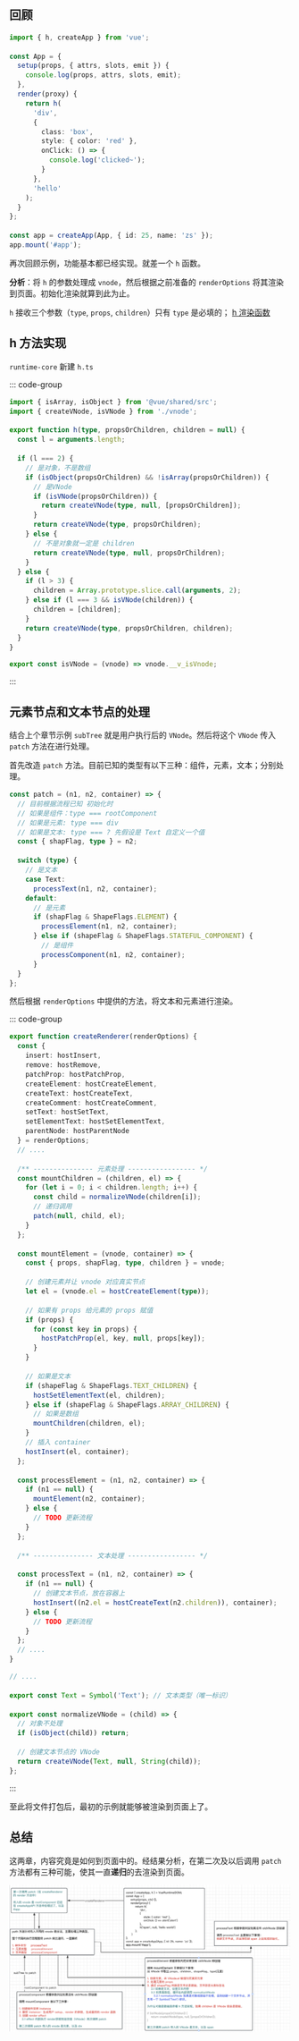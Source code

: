 ## 回顾

```ts
import { h, createApp } from 'vue';

const App = {
  setup(props, { attrs, slots, emit }) {
    console.log(props, attrs, slots, emit);
  },
  render(proxy) {
    return h(
      'div',
      {
        class: 'box',
        style: { color: 'red' },
        onClick: () => {
          console.log('clicked~');
        }
      },
      'hello'
    );
  }
};

const app = createApp(App, { id: 25, name: 'zs' });
app.mount('#app');
```

再次回顾示例，功能基本都已经实现。就差一个 `h` 函数。

**分析**：将 `h` 的参数处理成 `vnode`，然后根据之前准备的 `renderOptions` 将其渲染到页面。初始化渲染就算到此为止。

`h` 接收三个参数（`type`, `props`, `children`）只有 `type` 是必填的； [h 渲染函数](https://cn.vuejs.org/api/render-function.html#h)

## h 方法实现

`runtime-core` 新建 `h.ts`

::: code-group

```ts [h.ts]
import { isArray, isObject } from '@vue/shared/src';
import { createVNode, isVNode } from './vnode';

export function h(type, propsOrChildren, children = null) {
  const l = arguments.length;

  if (l === 2) {
    // 是对象，不是数组
    if (isObject(propsOrChildren) && !isArray(propsOrChildren)) {
      // 是VNode
      if (isVNode(propsOrChildren)) {
        return createVNode(type, null, [propsOrChildren]);
      }
      return createVNode(type, propsOrChildren);
    } else {
      // 不是对象就一定是 children
      return createVNode(type, null, propsOrChildren);
    }
  } else {
    if (l > 3) {
      children = Array.prototype.slice.call(arguments, 2);
    } else if (l === 3 && isVNode(children)) {
      children = [children];
    }
    return createVNode(type, propsOrChildren, children);
  }
}
```

```ts [vnode.ts]
export const isVNode = (vnode) => vnode.__v_isVnode;
```

:::

## 元素节点和文本节点的处理

结合上个章节示例 `subTree` 就是用户执行后的 `VNode`。然后将这个 `VNode` 传入 `patch` 方法在进行处理。

首先改造 `patch` 方法。目前已知的类型有以下三种：组件，元素，文本；分别处理。

```ts
const patch = (n1, n2, container) => {
  // 目前根据流程已知 初始化时
  // 如果是组件：type === rootComponent
  // 如果是元素: type === div
  // 如果是文本: type === ? 先假设是 Text 自定义一个值
  const { shapFlag, type } = n2;

  switch (type) {
    // 是文本
    case Text:
      processText(n1, n2, container);
    default:
      // 是元素
      if (shapFlag & ShapeFlags.ELEMENT) {
        processElement(n1, n2, container);
      } else if (shapeFlag & ShapeFlags.STATEFUL_COMPONENT) {
        // 是组件
        processComponent(n1, n2, container);
      }
  }
};
```

然后根据 `renderOptions` 中提供的方法，将文本和元素进行渲染。

::: code-group

```ts [renderer.ts]
export function createRenderer(renderOptions) {
  const {
    insert: hostInsert,
    remove: hostRemove,
    patchProp: hostPatchProp,
    createElement: hostCreateElement,
    createText: hostCreateText,
    createComment: hostCreateComment,
    setText: hostSetText,
    setElementText: hostSetElementText,
    parentNode: hostParentNode
  } = renderOptions;
  // ....

  /** --------------- 元素处理 ----------------- */
  const mountChildren = (children, el) => {
    for (let i = 0; i < children.length; i++) {
      const child = normalizeVNode(children[i]);
      // 递归调用
      patch(null, child, el);
    }
  };

  const mountElement = (vnode, container) => {
    const { props, shapFlag, type, children } = vnode;

    // 创建元素并让 vnode 对应真实节点
    let el = (vnode.el = hostCreateElement(type));

    // 如果有 props 给元素的 props 赋值
    if (props) {
      for (const key in props) {
        hostPatchProp(el, key, null, props[key]);
      }
    }

    // 如果是文本
    if (shapeFlag & ShapeFlags.TEXT_CHILDREN) {
      hostSetElementText(el, children);
    } else if (shapeFlag & ShapeFlags.ARRAY_CHILDREN) {
      // 如果是数组
      mountChildren(children, el);
    }
    // 插入 container
    hostInsert(el, container);
  };

  const processElement = (n1, n2, container) => {
    if (n1 == null) {
      mountElement(n2, container);
    } else {
      // TODO 更新流程
    }
  };

  /** --------------- 文本处理 ----------------- */

  const processText = (n1, n2, container) => {
    if (n1 == null) {
      // 创建文本节点，放在容器上
      hostInsert((n2.el = hostCreateText(n2.children)), container);
    } else {
      // TODO 更新流程
    }
  };
  // ....
}
```

```ts [vnode.ts]
// ....

export const Text = Symbol('Text'); // 文本类型（唯一标识）

export const normalizeVNode = (child) => {
  // 对象不处理
  if (isObject(child)) return;

  // 创建文本节点的 VNode
  return createVNode(Text, null, String(child));
};
```

:::

至此将文件打包后，最初的示例就能够被渲染到页面上了。

## 总结

这两章，内容究竟是如何到页面中的。经结果分析，在第二次及以后调用 `patch` 方法都有三种可能，使其一直**递归**的去渲染到页面。

![初始化渲染](/vue/init-render.png)
